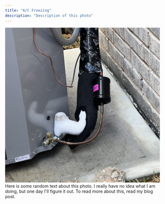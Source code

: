 ```yaml
---
title: "A/C Freezing"
description: "Description of this photo"
---
```



<img src="/content/media/defects/new/AC_FROZEN_OUTSIDE_LINE.JPG" alt="">
Here is some random text about this photo. I really have no idea what I am doing, but one day I'll figure it out. To read more about this, read my blog post.